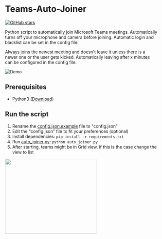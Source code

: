# Teams-Auto-Joiner
[![GitHub stars](https://img.shields.io/github/stars/TobiasPankner/Gleam-giveaway-bot.svg?style=social&label=Star&maxAge=2592000)](https://GitHub.com/TobiasPankner/Gleam-giveaway-bot/stargazers/)  

Python script to automatically join Microsoft Teams meetings.
Automatically turns off your microphone and camera before joining. Automatic login and blacklist can be set in the config file.

Always joins the newest meeting and doesn't leave it unless there is a newer one or the user gets kicked. Automatically leaving after x minutes can be configured in the config file.

![Demo](https://imgur.com/VQOJl8w.gif)
## Prerequisites

 - Python3 ([Download](https://www.python.org/downloads/))

## Run the script

 1. Rename the [config.json.example](config.json.example) file to "config.json"
 2. Edit the "config.json" file to fit your preferences (optional)
 3. Install dependencies: `pip install -r requirements.txt`
 4. Run [auto_joiner.py](auto_joiner.py): `python auto_joiner.py`
 5. After starting, teams might be in Grid view, if this is the case change the view to list
<img src="https://i.imgur.com/GODoJYf.png?2" width="300" height="245" />
